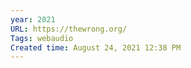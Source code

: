 ```yaml
---
year: 2021
URL: https://thewrong.org/
Tags: webaudio
Created time: August 24, 2021 12:38 PM
---
```


